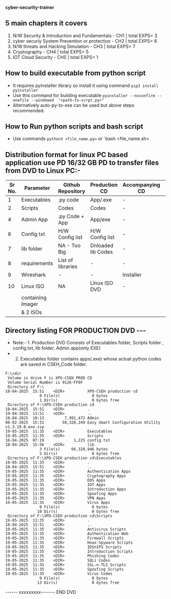 **cyber-security-trainer**

## 5 main chapters it covers
1. N/W Security & Introduction and Fundamentals   -  CH1 | total EXPS= 3
2. cyber securiy System Prevention or protection  -  CH2 | total EXPS= 6
3. N/W threats and Hacking Simulation             -  CH3 | total EXPS= 7
4. Cryptography                                   -  CH4 | total EXPS= 5
5. IOT Cloud Security                             -  CH5 | total EXPS= 1

## How to build executable from python script

- It requires pyinstaller library so install it using command `pip3 install pyinstaller`
- Use this command for building executable `pyinstaller --noconfirm --onefile --windowed  "<path-to-scrpt.py>"`
- Alternatively auto-py-to-exe can be used but above steps recommended.

## How to Run python scripts and bash script

- Use commands `python3 <file_name.py>` or `bash <file_name.sh>

## Distribution format for linux PC based application use PD 16/32 GB PD to transfer files from DVD to Linux PC:-


| Sr No. | Parameter     | Github Repository | Production CD    | Accompanying CD | Project CD |
|--------|---------------|-------------------|------------------|-----------------|------------|
|   1    | Executables   |     .py code      |      App/.exe    |       -         |     Backup     |
|   2    | Scripts       |      Codes        |      Codes       |       -         |     Backup     |
|   4    | Admin App     |   .py Code + App  |     App/exe      |       -         |     Backup     |
|   6    | Config txt    |  H/W Config list  |H/W Config list   |       -         |     Backup     |
|   7    | lib folder    |   NA - Too Big    |Dnloaded lib Codes|       -         |     Backup     |
|   8    | requirements  | List of libraries |      -           |       -         |     Backup     |
|   9    | Wireshark     |      -            |      -           |  Installer      |     Backup     |
| 10     |Linux ISO      |      NA           | Linux ISO DVD    |       -         |     Backup     | 
                                             | containing Imager| 
                                             |& 2 ISOs          |


## Directory listing FOR PRODUCTION DVD ---
- Note:- 1. Production DVD Consists of Executables folder, Scripts folder , config.txt, lib folder, Admin app(only EXE)
- 2. Executables folder contains apps(.exe) whose actual python codes are saved in CSEH_Code folder. 
```
F:\>dir
 Volume in drive F is XPO-CSEH PROD CD
 Volume Serial Number is 9126-FF0F
 Directory of F:\
18-04-2025  15:51    <DIR>          XPO-CSEH production cd
               0 File(s)              0 bytes
               1 Dir(s)               0 bytes free
 Directory of F:\XPO-CSEH production cd
18-04-2025  15:51    <DIR>          .
19-04-2025  13:51    <DIR>          ..
18-04-2025  10:13         7,991,472 Admin
06-02-2025  15:31        58,328,249 Easy Smart Configuration Utility v1.3.19.0.exe.zip
19-05-2025  11:35    <DIR>          Executables
19-05-2025  11:35    <DIR>          Scripts
16-04-2025  07:19             1,225 config.txt
18-04-2025  15:56    <DIR>          lib
               3 File(s)     66,320,946 bytes
               5 Dir(s)               0 bytes free
 Directory of F:\XPO-CSEH production cd\Executables
19-05-2025  11:35    <DIR>          .
18-04-2025  15:51    <DIR>          ..
19-05-2025  11:35    <DIR>          Authentication Apps
19-05-2025  11:35    <DIR>          Cryptography Apps
19-05-2025  11:35    <DIR>          DOS Apps
19-05-2025  11:35    <DIR>          IOT Apps
19-05-2025  11:35    <DIR>          Introduction Apps
19-05-2025  11:35    <DIR>          Spoofing Apps
19-05-2025  11:35    <DIR>          VPN Apps
19-05-2025  11:35    <DIR>          Virus Apps
               0 File(s)              0 bytes
              10 Dir(s)               0 bytes free
 Directory of F:\XPO-CSEH production cd\Scripts
19-05-2025  11:35    <DIR>          .
18-04-2025  15:51    <DIR>          ..
19-05-2025  11:35    <DIR>          Antivirus Scripts
19-05-2025  11:35    <DIR>          Authentication Web
19-05-2025  11:35    <DIR>          Firewall Scripts
19-05-2025  11:35    <DIR>          Hoax-Spyware Scripts
19-05-2025  11:35    <DIR>          IDSnIPS Scripts
19-05-2025  11:35    <DIR>          Introduction Scripts
19-05-2025  11:35    <DIR>          Phishing Codes
19-05-2025  11:35    <DIR>          SQLi Codes
19-05-2025  11:35    <DIR>          SSL-n-TLS Scripts
19-05-2025  11:35    <DIR>          Spoofing Scripts
19-05-2025  11:35    <DIR>          Virus Codes
               0 File(s)              0 bytes
              13 Dir(s)               0 bytes free

```
  ------ xxxxxxxxx-------   END DVD            
